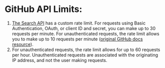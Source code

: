 # GitHub API Limits:

1. [The Search API](https://docs.github.com/en/rest/reference/search) has a custom rate limit. For requests using Basic Authentication, OAuth, or client ID and secret, you can make up to 30 requests per minute. For unauthenticated requests, the rate limit allows you to make up to
10 requests per minute ([original GitHub docs resource](https://docs.github.com/en/rest/overview/resources-in-the-rest-api#rate-limiting)).
2. For unauthenticated requests, the rate limit allows for up to 60 requests per hour. Unauthenticated requests are associated with the originating IP address, and not the user making requests.
